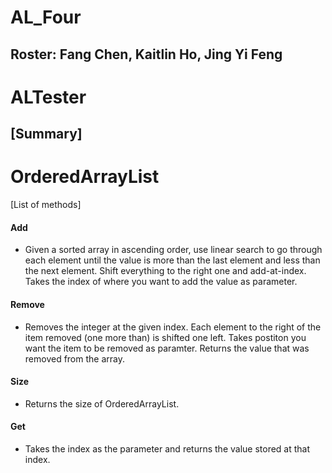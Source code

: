 # AL_Four

## Roster: Fang Chen, Kaitlin Ho, Jing Yi Feng

# ALTester

## [Summary]

# OrderedArrayList

[List of methods]
#### Add
* Given a sorted array in ascending order, use linear search to go through each element until the value is more than the last element and less than the next element. Shift everything to the right one and add-at-index. Takes the index of where you want to add the value as parameter.

#### Remove
* Removes the integer at the given index. Each element to the right of the item removed (one more than) is shifted one left. Takes postiton you want the item to be removed as paramter. Returns the value that was removed from the array.

#### Size
* Returns the size of OrderedArrayList.

#### Get
* Takes the index as the parameter and returns the value stored at that index.
